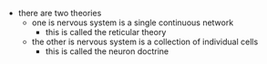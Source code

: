- there are two theories
    - one is nervous system is a single continuous network
        - this is called the reticular theory
    - the other is nervous system is a collection of individual cells
        - this is called the neuron doctrine